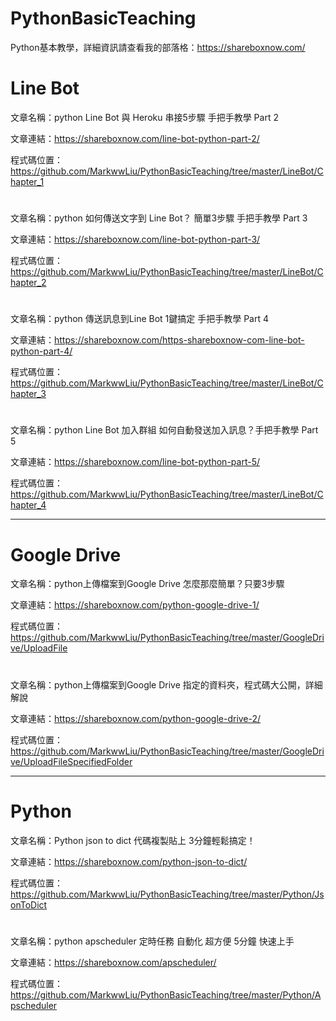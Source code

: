 # PythonBasicTeaching
Python基本教學，詳細資訊請查看我的部落格：https://shareboxnow.com/ 

# Line Bot

文章名稱：python Line Bot 與 Heroku 串接5步驟 手把手教學 Part 2 

文章連結：https://shareboxnow.com/line-bot-python-part-2/

程式碼位置：https://github.com/MarkwwLiu/PythonBasicTeaching/tree/master/LineBot/Chapter_1

#
文章名稱：python 如何傳送文字到 Line Bot？ 簡單3步驟 手把手教學 Part 3

文章連結：https://shareboxnow.com/line-bot-python-part-3/

程式碼位置：https://github.com/MarkwwLiu/PythonBasicTeaching/tree/master/LineBot/Chapter_2

#
文章名稱：python 傳送訊息到Line Bot 1鍵搞定 手把手教學 Part 4

文章連結：https://shareboxnow.com/https-shareboxnow-com-line-bot-python-part-4/

程式碼位置：https://github.com/MarkwwLiu/PythonBasicTeaching/tree/master/LineBot/Chapter_3

#
文章名稱：python Line Bot 加入群組 如何自動發送加入訊息？手把手教學 Part 5

文章連結：https://shareboxnow.com/line-bot-python-part-5/

程式碼位置：https://github.com/MarkwwLiu/PythonBasicTeaching/tree/master/LineBot/Chapter_4

---
# Google Drive

文章名稱：python上傳檔案到Google Drive 怎麼那麼簡單？只要3步驟

文章連結：https://shareboxnow.com/python-google-drive-1/

程式碼位置：https://github.com/MarkwwLiu/PythonBasicTeaching/tree/master/GoogleDrive/UploadFile

#
文章名稱：python上傳檔案到Google Drive 指定的資料夾，程式碼大公開，詳細解說

文章連結：https://shareboxnow.com/python-google-drive-2/

程式碼位置：https://github.com/MarkwwLiu/PythonBasicTeaching/tree/master/GoogleDrive/UploadFileSpecifiedFolder

---
# Python

文章名稱：Python json to dict 代碼複製貼上 3分鐘輕鬆搞定！

文章連結：https://shareboxnow.com/python-json-to-dict/

程式碼位置：https://github.com/MarkwwLiu/PythonBasicTeaching/tree/master/Python/JsonToDict

#
文章名稱：python apscheduler 定時任務 自動化 超方便 5分鐘 快速上手

文章連結：https://shareboxnow.com/apscheduler/

程式碼位置：https://github.com/MarkwwLiu/PythonBasicTeaching/tree/master/Python/Apscheduler